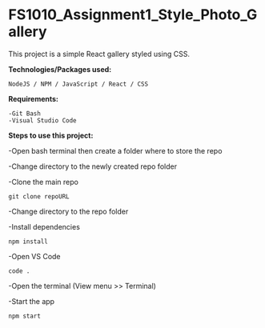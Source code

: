 # FS1010_Assignment1_Style_Photo_Gallery

This project is a simple React gallery styled using CSS.

**Technologies/Packages used:**
    
    NodeJS / NPM / JavaScript / React / CSS

**Requirements:**

    -Git Bash
    -Visual Studio Code

**Steps to use this project:**

-Open bash terminal then create a folder where to store the repo 

-Change directory to the newly created repo folder

-Clone the main repo
    
    git clone repoURL

-Change directory to the repo folder

-Install dependencies

    npm install

-Open VS Code

    code .

-Open the terminal (View menu >> Terminal)

-Start the app

    npm start
